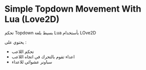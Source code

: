 # Simple Topdown Movement With Lua (Love2D)

تحكم Topdown بسيط بلغة Lua بأستخدام LOve2D

يحتوي على :
- تحكم اللاعب
- اعداء تقوم بالتحرك في اتجاه اللاعب
- سباونر عشوائي للاعداء
